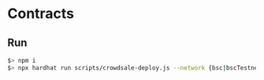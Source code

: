 # Contracts

## Run

```bash
$> npm i
$> npx hardhat run scripts/crowdsale-deploy.js --network {bsc|bscTestnet}
```